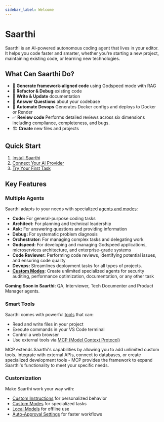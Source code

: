 ```yaml
---
sidebar_label: Welcome
---
```


# Saarthi

Saarthi is an AI-powered autonomous coding agent that lives in your editor. It helps you code faster and smarter, whether you're starting a new project, maintaining existing code, or learning new technologies.

## What Can Saarthi Do?

- 🚀 **Generate framework-aligned code** using Godspeed mode with RAG
- 🔧 **Refactor & Debug** existing code
- 📝 **Write & Update** documentation
- 🤔 **Answer Questions** about your codebase
- 🔄 **Automate Devops** Generates Docker configs and deploys to Docker or Render
- ✅ **Review code** Performs detailed reviews across six dimensions including compliance, completeness, and bugs.
- 🏗️ **Create** new files and projects

## Quick Start

1. [Install Saarthi](./getting-started/installing.mdx)
2. [Connect Your AI Provider](./getting-started/connecting-api-provider.md)
3. [Try Your First Task](./getting-started/your-first-task.md)

## Key Features

### Multiple Agents
Saarthi adapts to your needs with specialized [agents and modes](./basic-usage/using-modes):
- **Code:** For general-purpose coding tasks
- **Architect:** For planning and technical leadership
- **Ask:** For answering questions and providing information
- **Debug:** For systematic problem diagnosis
- **Orchestrator:** For managing complex tasks and delegating work
- **Godspeed:** For developing and managing Godspeed applications, microservices architecture, and enterprise-grade systems
- **Code Reviewer:** Performing code reviews, identifying potential issues, and ensuring code quality
- **Devops:** Streamlines deployment tasks for all types of projects.
- **[Custom Modes](./features/custom-modes):** Create unlimited specialized agents for security auditing, performance optimization, documentation, or any other task

**Coming Soon in Saarthi:** QA, Interviewer, Tech Documenter and Product Manager agents. 

### Smart Tools
Saarthi comes with powerful [tools](./basic-usage/how-tools-work) that can:
- Read and write files in your project
- Execute commands in your VS Code terminal
- Control a web browser
- Use external tools via [MCP (Model Context Protocol)](./features/mcp/overview)

MCP extends Saarthi's capabilities by allowing you to add unlimited custom tools. Integrate with external APIs, connect to databases, or create specialized development tools - MCP provides the framework to expand Saarthi's functionality to meet your specific needs.

### Customization
Make Saarthi work your way with:
- [Custom Instructions](./features/custom-instructions) for personalized behavior
- [Custom Modes](./features/custom-modes) for specialized tasks
- [Local Models](./advanced-usage/local-models) for offline use
- [Auto-Approval Settings](./features/auto-approving-actions) for faster workflows


